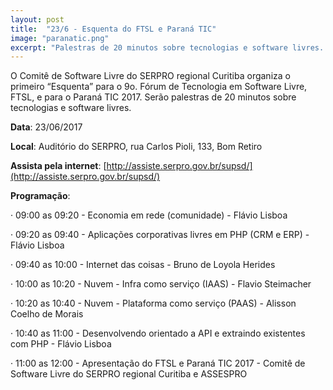 ```yaml
---
layout: post
title:  "23/6 - Esquenta do FTSL e Paraná TIC"
image: "paranatic.png"
excerpt: "Palestras de 20 minutos sobre tecnologias e software livres. Clique em saiba mais para ver programação."
---
```

O Comitê de Software Livre do SERPRO regional Curitiba organiza o primeiro “Esquenta” para o 9o. Fórum de Tecnologia em Software Livre, FTSL, e para o Paraná TIC 2017. Serão palestras de 20 minutos sobre tecnologias e software livres.

**Data**: 23/06/2017

**Local**: Auditório do SERPRO, rua Carlos Pioli, 133, Bom Retiro

**Assista pela internet**:
[http://assiste.serpro.gov.br/supsd/](http://assiste.serpro.gov.br/supsd/)

**Programação**:

·  09:00 as 09:20 - Economia em rede (comunidade) - Flávio Lisboa

·  09:20 as 09:40 - Aplicações corporativas livres em PHP (CRM e ERP) - Flávio Lisboa

·  09:40 as 10:00 - Internet das coisas - Bruno de Loyola Herides

·  10:00 as 10:20 - Nuvem - Infra como serviço (IAAS) - Flavio Steimacher

·  10:20 as 10:40 - Nuvem - Plataforma como serviço (PAAS)  - Alisson Coelho de  Morais

·  10:40 as 11:00 - Desenvolvendo orientado a API e extraindo existentes com PHP - 	  	Flávio Lisboa

·  11:00  as 12:00 - Apresentação do FTSL e Paraná TIC 2017  - Comitê de Software Livre do SERPRO regional Curitiba e ASSESPRO


